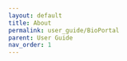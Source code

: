 ```yaml
---
layout: default
title: About
permalink: user_guide/BioPortal
parent: User Guide
nav_order: 1
---
```


